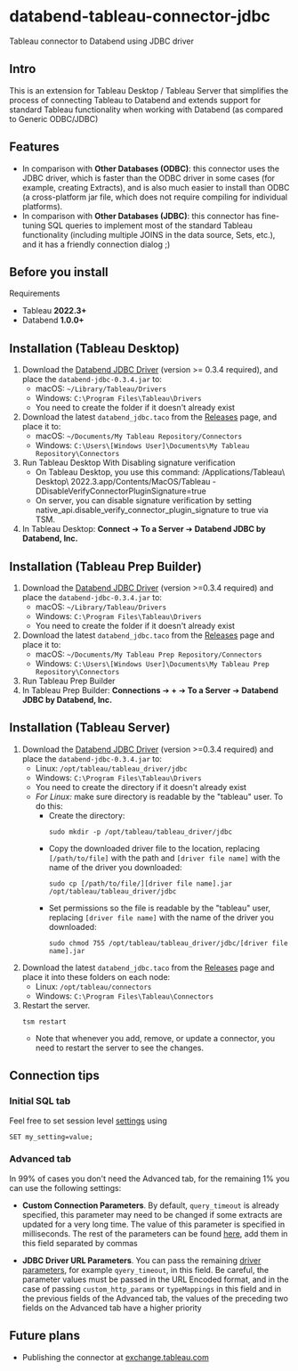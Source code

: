 # databend-tableau-connector-jdbc
Tableau connector to Databend using JDBC driver

## Intro

This is an extension for Tableau Desktop / Tableau Server that simplifies the process of connecting Tableau to Databend and extends support for standard Tableau functionality when working with Databend (as compared to Generic ODBC/JDBC)

## Features

- In comparison with **Other Databases (ODBC)**: this connector uses the JDBC driver, which is faster than the ODBC driver in some cases (for example, creating Extracts), and is also much easier to install than ODBC (a cross-platform jar file, which does not require compiling for individual platforms).
- In comparison with **Other Databases (JDBC)**: this connector has fine-tuning SQL queries to implement most of the standard Tableau functionality (including multiple JOINS in the data source, Sets, etc.), and it has a friendly connection dialog ;)

## Before you install

Requirements
- Tableau **2022.3+**
- Databend **1.0.0+**

## Installation (Tableau Desktop)
1. Download the [Databend JDBC Driver](https://github.com/databendcloud/databend-jdbc) (version >= 0.3.4 required), and place the `databend-jdbc-0.3.4.jar` to:
    - macOS: `~/Library/Tableau/Drivers`
    - Windows: `C:\Program Files\Tableau\Drivers`
    - You need to create the folder if it doesn't already exist
2. Download the latest `databend_jdbc.taco` from the [Releases](https://github.com/databendcloud/databend-tableau-connector-jdbc/releases) page, and place it to:
    - macOS: `~/Documents/My Tableau Repository/Connectors`
    - Windows: `C:\Users\[Windows User]\Documents\My Tableau Repository\Connectors`
3. Run Tableau Desktop With Disabling signature verification
   - On Tableau Desktop, you use this command:  /Applications/Tableau\ Desktop\ 2022.3.app/Contents/MacOS/Tableau  -DDisableVerifyConnectorPluginSignature=true
   - On server, you can disable signature verification by setting native_api.disable_verify_connector_plugin_signature to true via TSM.
4. In Tableau Desktop: **Connect** ➔ **To a Server** ➔ **Databend JDBC by Databend, Inc.**

## Installation (Tableau Prep Builder)
1. Download the [Databend JDBC Driver](https://github.com/databendcloud/databend-jdbc) (version >=0.3.4 required) and place the `databend-jdbc-0.3.4.jar` to:
    - macOS: `~/Library/Tableau/Drivers`
    - Windows: `C:\Program Files\Tableau\Drivers`
    - You need to create the folder if it doesn't already exist
2. Download the latest `databend_jdbc.taco` from the [Releases](https://github.com/databendcloud/databend-tableau-connector-jdbc/releases) page and place it to:
    - macOS: `~/Documents/My Tableau Prep Repository/Connectors`
    - Windows: `C:\Users\[Windows User]\Documents\My Tableau Prep Repository\Connectors`
3. Run Tableau Prep Builder
4. In Tableau Prep Builder: **Connections** ➔ **+** ➔ **To a Server** ➔ **Databend JDBC by Databend, Inc.**

## Installation (Tableau Server)
1. Download the [Databend JDBC Driver](https://github.com/databendcloud/databend-jdbc) (version >=0.3.4 required) and place the `databend-jdbc-0.3.4.jar` to:
    - Linux: `/opt/tableau/tableau_driver/jdbc`
    - Windows: `C:\Program Files\Tableau\Drivers`
    - You need to create the directory if it doesn't already exist
    - *For Linux:* make sure directory is readable by the "tableau" user. To do this:
        - Create the directory:
            ```
            sudo mkdir -p /opt/tableau/tableau_driver/jdbc
            ```
        - Copy the downloaded driver file to the location, replacing `[/path/to/file]` with the path and `[driver file name]` with the name of the driver you downloaded:
            ```
            sudo cp [/path/to/file/][driver file name].jar /opt/tableau/tableau_driver/jdbc
            ```
        - Set permissions so the file is readable by the "tableau" user, replacing `[driver file name]` with the name of the driver you downloaded:
            ```
            sudo chmod 755 /opt/tableau/tableau_driver/jdbc/[driver file name].jar
            ```
2. Download the latest `databend_jdbc.taco` from the [Releases](https://github.com/databendcloud/databend-tableau-connector-jdbc/releases) page and place it into these folders on each node:
    - Linux: `/opt/tableau/connectors`
    - Windows: `C:\Program Files\Tableau\Connectors`
3. Restart the server.
    ```
    tsm restart
    ```
    - Note that whenever you add, remove, or update a connector, you need to restart the server to see the changes.
## Connection tips
### Initial SQL tab
Feel free to set session level [settings](https://databend.rs/doc/sql-reference/system-tables/system-settings) using
```
SET my_setting=value;
```
### Advanced tab
In 99% of cases you don't need the Advanced tab, for the remaining 1% you can use the following settings:
- **Custom Connection Parameters**. By default, `query_timeout` is already specified, this parameter may need to be changed if some extracts are updated for a very long time. The value of this parameter is specified in milliseconds. The rest of the parameters can be found [here](https://github.com/databendcloud/databend-jdbc/blob/main/docs/Connection.md), add them in this field separated by commas

- **JDBC Driver URL Parameters**. You can pass the remaining [driver parameters](https://github.com/databendcloud/databend-jdbc/blob/main/docs/Connection.md), for example `qyery_timeout`, in this field. Be careful, the parameter values must be passed in the URL Encoded format, and in the case of passing `custom_http_params` or `typeMappings` in this field and in the previous fields of the Advanced tab, the values of the preceding two fields on the Advanced tab have a higher priority

## Future plans
- Publishing the connector at [exchange.tableau.com](https://exchange.tableau.com/connectors)
